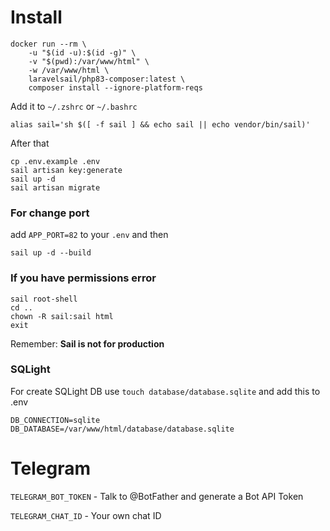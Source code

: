 # Install

```shell
docker run --rm \
    -u "$(id -u):$(id -g)" \
    -v "$(pwd):/var/www/html" \
    -w /var/www/html \
    laravelsail/php83-composer:latest \
    composer install --ignore-platform-reqs
```
Add it to `~/.zshrc` or `~/.bashrc`
```shell
alias sail='sh $([ -f sail ] && echo sail || echo vendor/bin/sail)'
```
After that
```shell
cp .env.example .env
sail artisan key:generate
sail up -d
sail artisan migrate
```
### For change port
add `APP_PORT=82` to your `.env` and then
```shell
sail up -d --build
```

### If you have permissions error
```shell
sail root-shell
cd ..
chown -R sail:sail html
exit
```

Remember: **Sail is not for production**

### SQLight
For create SQLight DB use `touch database/database.sqlite` and add this to .env
```
DB_CONNECTION=sqlite
DB_DATABASE=/var/www/html/database/database.sqlite
```

# Telegram
`TELEGRAM_BOT_TOKEN` - Talk to @BotFather and generate a Bot API Token

`TELEGRAM_CHAT_ID` - Your own chat ID